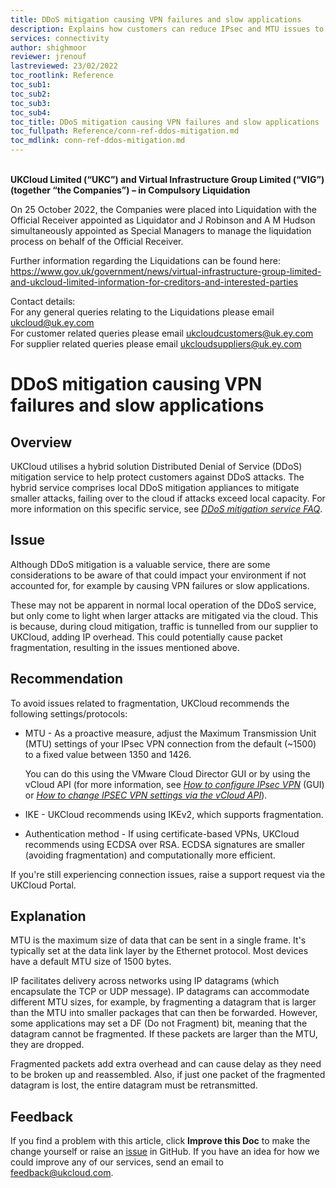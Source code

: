 ```yaml
---
title: DDoS mitigation causing VPN failures and slow applications
description: Explains how customers can reduce IPsec and MTU issues to allow packets to traverse the internet and enter the UKCloud platform
services: connectivity
author: shighmoor
reviewer: jrenouf
lastreviewed: 23/02/2022
toc_rootlink: Reference
toc_sub1: 
toc_sub2:
toc_sub3:
toc_sub4:
toc_title: DDoS mitigation causing VPN failures and slow applications
toc_fullpath: Reference/conn-ref-ddos-mitigation.md
toc_mdlink: conn-ref-ddos-mitigation.md
---
```


<br>**UKCloud Limited (“UKC”) and Virtual Infrastructure Group Limited (“VIG”) (together “the Companies”) – in Compulsory Liquidation**

On 25 October 2022, the Companies were placed into Liquidation with the Official Receiver appointed as Liquidator and J Robinson and A M Hudson simultaneously appointed as Special Managers to manage the liquidation process on behalf of the Official Receiver.

Further information regarding the Liquidations can be found here: <https://www.gov.uk/government/news/virtual-infrastructure-group-limited-and-ukcloud-limited-information-for-creditors-and-interested-parties>

Contact details:<br>
For any general queries relating to the Liquidations please email <ukcloud@uk.ey.com><br>
For customer related queries please email <ukcloudcustomers@uk.ey.com><br>
For supplier related queries please email <ukcloudsuppliers@uk.ey.com>

# DDoS mitigation causing VPN failures and slow applications

## Overview

UKCloud utilises a hybrid solution Distributed Denial of Service (DDoS) mitigation service to help protect customers against DDoS attacks. The hybrid service comprises local DDoS mitigation appliances to mitigate smaller attacks, failing over to the cloud if attacks exceed local capacity. For more information on this specific service, see [*DDoS mitigation service FAQ*](conn-faq-ddos.md).

## Issue

Although DDoS mitigation is a valuable service, there are some considerations to be aware of that could impact your environment if not accounted for, for example by causing VPN failures or slow applications.

These may not be apparent in normal local operation of the DDoS service, but only come to light when larger attacks are mitigated via the cloud. This is because, during cloud mitigation, traffic is tunnelled from our supplier to UKCloud, adding IP overhead. This could potentially cause packet fragmentation, resulting in the issues mentioned above.

## Recommendation

To avoid issues related to fragmentation, UKCloud recommends the following settings/protocols:

- MTU - As a proactive measure, adjust the Maximum Transmission Unit (MTU) settings of your IPsec VPN connection from the default (~1500) to a fixed value between 1350 and 1426.

  You can do this using the VMware Cloud Director GUI or by using the vCloud API (for more information, see [*How to configure IPsec VPN*](../vmware/vmw-how-configure-ipsec-vpn.md) (GUI) or [*How to change IPSEC VPN settings via the vCloud API*](../vmware/vmw-how-change-ipsec-vpn-api.md)).

- IKE - UKCloud recommends using IKEv2, which supports fragmentation.

- Authentication method - If using certificate-based VPNs, UKCloud recommends using ECDSA over RSA. ECDSA signatures are smaller (avoiding fragmentation) and computationally more efficient.

If you're still experiencing connection issues, raise a support request via the UKCloud Portal.

## Explanation

MTU is the maximum size of data that can be sent in a single frame. It's typically set at the data link layer by the Ethernet protocol. Most devices have a default MTU size of 1500 bytes.

IP facilitates delivery across networks using IP datagrams (which encapsulate the TCP or UDP message). IP datagrams can accommodate different MTU sizes, for example, by fragmenting a datagram that is larger than the MTU into smaller packages that can then be forwarded. However, some applications may set a DF (Do not Fragment) bit, meaning that the datagram cannot be fragmented. If these packets are larger than the MTU, they are dropped.

Fragmented packets add extra overhead and can cause delay as they need to be broken up and reassembled. Also, if just one packet of the fragmented datagram is lost, the entire datagram must be retransmitted.

## Feedback

If you find a problem with this article, click **Improve this Doc** to make the change yourself or raise an [issue](https://github.com/UKCloud/documentation/issues) in GitHub. If you have an idea for how we could improve any of our services, send an email to <feedback@ukcloud.com>.
